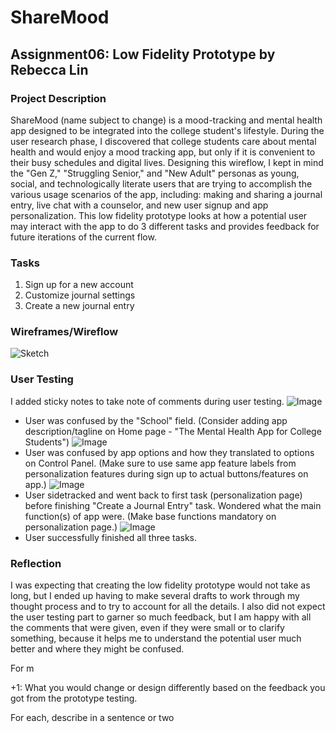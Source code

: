 # ShareMood
## Assignment06: Low Fidelity Prototype by Rebecca Lin

### Project Description
ShareMood (name subject to change) is a mood-tracking and mental health app designed to be integrated into the college student's lifestyle. During the user research phase, I discovered that college students care about mental health and would enjoy a mood tracking app, but only if it is convenient to their busy schedules and digital lives. Designing this wireflow, I kept in mind the "Gen Z," "Struggling Senior," and "New Adult" personas as young, social, and technologically literate users that are trying to accomplish the various usage scenarios of the app, including: making and sharing a journal entry, live chat with a counselor, and new user signup and app personalization. This low fidelity prototype looks at how a potential user may interact with the app to do 3 different tasks and provides feedback for future iterations of the current flow.

### Tasks
1. Sign up for a new account
2. Customize journal settings
3. Create a new journal entry

### Wireframes/Wireflow
![Sketch](https://i.ibb.co/jZwB4qb/6-BFC3408-57-E4-439-F-A8-FD-24-D686-B8-D805.jpg)

### User Testing
I added sticky notes to take note of comments during user testing.
![Image](https://i.ibb.co/NYRvtQ9/D5006634-F3-EC-43-A7-9-AAE-BB20-CAE0296-E.jpg)
- User was confused by the "School" field. (Consider adding app description/tagline on Home page - "The Mental Health App for College Students")
![Image](https://i.ibb.co/dBK4h0V/ACDE5-FF5-C457-4265-B32-E-AC3-A6-C3-EDA2-A.jpg)
- User was confused by app options and how they translated to options on Control Panel. (Make sure to use same app feature labels from personalization features during sign up to actual buttons/features on app.)
![Image](https://i.ibb.co/T0kdc3r/B2722-F95-7518-40-A3-959-C-1133-D7440-D4-A.jpg)
- User sidetracked and went back to first task (personalization page) before finishing "Create a Journal Entry" task. Wondered what the main function(s) of app were. (Make base functions mandatory on personalization page.)
![Image](https://i.ibb.co/3yYm1dD/D2-D34909-DEA0-4-A51-B0-E0-EFFE6-CD9697-A.jpg)
- User successfully finished all three tasks.

### Reflection
I was expecting that creating the low fidelity prototype would not take as long, but I ended up having to make several drafts to work through my thought process and to try to account for all the details. I also did not expect the user testing part to garner so much feedback, but I am happy with all the comments that were given, even if they were small or to clarify something, because it helps me to understand the potential user much better and where they might be confused.

For m

+1: What you would change or design differently based on the feedback you got from the prototype testing. 

For each, describe in a sentence or two


